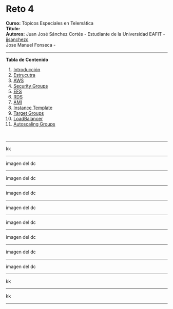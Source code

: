 # **Reto 4**
**Curso:** Tópicos Especiales en Telemática <br>
**Título:** <br>
**Autores:** Juan José Sánchez Cortés - Estudiante de la Universidad EAFIT - [jjsanchezc](https://gist.github.com/jjsanchezc) <br>
 Jose Manuel Fonseca -

***

**Tabla de Contenido**

1. [Introducción](#Introduccion)
2. [Estrucutra](#Estructura)
3. [AWS](#AWS)
4. [Security Groups](#Security)
5. [EFS](#EFS)
6. [RDS](#RDS)
7. [AMI](#AMI)
8. [Instance Template](#Template)
9. [Target Groups](#Target)
10. [LoadBalancer](#LoadBalancer)
11. [Autoscaling Groups](#Autoscaling)
<br>

***

<div id='Introduccion'>
kk

***

<div id='Estructura'/>
imagen del dc

***

<div id='AWS'/>
imagen del dc

***


<div id='Security'/>
imagen del dc

***

<div id='EFS'/>
imagen del dc

***

<div id='RDS'/>
imagen del dc

***

<div id='AMI'/>
imagen del dc

***

<div id='Template'/>
imagen del dc

***

<div id='Target'/>
imagen del dc

***

<div id='LoadBalancer'>
kk

***


<div id='Autoscaling'>
kk

***

